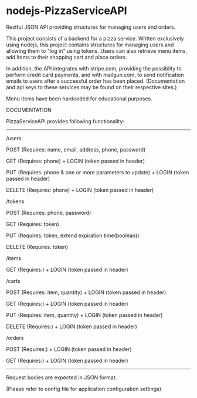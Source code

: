 # nodejs-PizzaServiceAPI

Restful JSON API providing structures for managing users and orders.

This project consists of a backend for a pizza service. 
Written exclusively using nodejs, this project contains structures for managing users and allowing them to "log in" using tokens. Users can also retrieve menu items, add items to their shopping cart and place orders. 


In addition, the API integrates with stripe.com, providing the possiblity to perform credit card payments,
and with mailgun.com, to send notification emails to users after a successful order has been placed.
(Documentation and api keys to these services may be found on their respective sites.)

Menu items have been hardcoded for educational purposes.


DOCUMENTATION

PizzaServiceAPI provides following functionality:

****************************************************************************************************

/users

POST    (Requires: name, email, address, phone, password)

GET     (Requires: phone) + LOGIN (token passed in header)

PUT     (Requires: phone & one or more parameters to update) + LOGIN (token passed in header)

DELETE  (Requires: phone) + LOGIN (token passed in header)


/tokens

POST    (Requires: phone, password)

GET     (Requires: token)

PUT     (Requires: token, extend expiration time(boolean))

DELETE  (Requires: token)


/items

GET     (Requires:) + LOGIN (token passed in header)


/carts

POST    (Requires: item, quantity) + LOGIN (token passed in header)

GET     (Requires:) + LOGIN (token passed in header)

PUT     (Requires: item, quantity) + LOGIN (token passed in header)

DELETE  (Requires:) + LOGIN (token passed in header)


/orders

POST    (Requires:) + LOGIN (token passed in header)

GET     (Requires:) + LOGIN (token passed in header)


****************************************************************************************************
Request bodies are expected in JSON format. 


(Please refer to config file for application configuration settings)

